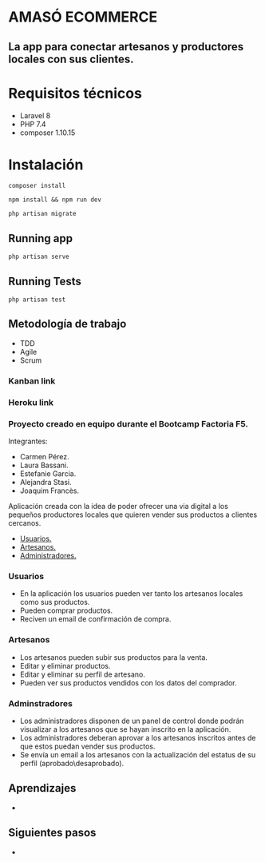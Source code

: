 # AMASÓ ECOMMERCE

## La app para conectar artesanos y productores locales con sus clientes.

# Requisitos técnicos

- Laravel 8
- PHP 7.4
- composer 1.10.15

# Instalación

 ` composer install `

 ` npm install && npm run dev `

 ` php artisan migrate `


## Running app

` php artisan serve ` 

## Running Tests

` php artisan test `

## Metodología de trabajo

- TDD
- Agile
- Scrum 

### Kanban link



### Heroku link



### Proyecto creado en equipo durante el Bootcamp Factoria F5.

Integrantes:

* Carmen Pérez.
* Laura Bassani.
* Estefanie Garcia.
* Alejandra Stasi.
* Joaquim Francès.


Aplicación creada con la idea de poder ofrecer una via digital a los pequeños productores locales que quieren vender sus productos a clientes cercanos.

- [Usuarios.](#usuarios)
- [Artesanos.](#artesanos)
- [Administradores.](#adminstradores)

### Usuarios
- En la aplicación los usuarios pueden ver tanto los artesanos locales como sus productos.
- Pueden comprar productos.
- Reciven un email de confirmación de compra.

### Artesanos
- Los artesanos pueden subir sus productos para la venta. 
- Editar y eliminar productos. 
- Editar y eliminar su perfil de artesano.
- Pueden ver sus productos vendidos con los datos del comprador.

### Adminstradores
- Los administradores disponen de un panel de control donde podrán visualizar a los artesanos que se hayan inscrito en la aplicación. 
- Los administradores deberan aprovar a los artesanos inscritos antes de que estos puedan vender sus productos.
- Se envía un email a los artesanos con la actualización del estatus de su perfil (aprobado\desaprobado).



## Aprendizajes

- 

## Siguientes pasos

- 


